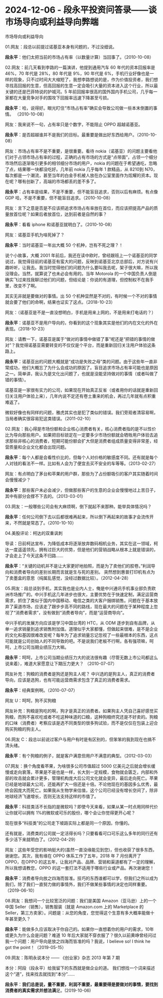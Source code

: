 # 2024-12-06 - 段永平投资问答录——谈市场导向或利益导向弊端

市场导向或利益导向 

01.网友：段总以前提过诺基亚本身有问题的，不过没细说。

**段永平**：他们太把当前的市场占有率（以数量计算）当回事了。（2010-10-08）

02.网友：前几天看到李路的一篇演讲，他提到通用汽车 60 年代的资本回报率是46%，70 年代是 28%，80 年代是 9%，90 年代是 6%，手机行业好像也是一样的现象，只不过时间大大缩短了，我想李路想说的是，作为价值投资者，我们想寻找高回报的生意，但高回报的生意一定会吸引大量的资本进入这个行业，所以最关键的还是巴菲特说的护城河。5 年前回报率很高的国外国内手机公司，几乎每一家都在大量竞争对手的围攻下回报率迅速下降甚至亏损。

**段永平**：哈，说得好。眼光盯住“市场占有率”确实会导致公司做一些本末倒置的事情。 （2010-10-08）

网友：我来说不一句，占有率只是个数字，不能阻止 OPPO 超越诺基亚。

**段永平**：是否超越谁并不是我们的目标。最重要是做出好东西给用户。（2010-10-08）

网友：市场占有率不是不重要，是很重要。看待 nokia（诺基亚）的问题主要看他们对于占领市场占有率的过程，正确的占有市场的方式是“点带面”，占领一个细分市场然后逐渐吸引更多的相邻细分市场的用户，nokia 的问题在于希望通吃，忽略了点，结果哪一块都没吃好。几年前 nokia 几乎每年 1 款精品，从 8210到 N70，每次都是一个潮流，甚至当年的白金手机被人放在办公室里面作为炫耀的资本。现在呢？哪有创新了，高端的市场都丢的差不多了。

**段永平**：占有率是结果，不是不重要，但不能盲目追求，否则以后有麻烦。有点像 GDP 哈，不是不重要，但不能盲目追求。（2010-10-08）

网友：言下之意是否是不应该把追求市场占有率放在首位，而应该把提高产品的质量放首位呢？如果后者放首位，达到前者是自然的事？

**段永平**：看看 iphone 和诺基亚就明白了。（2010-10-08）

网友：诺基亚手机为啥死掉了？

**段永平**：当时诺基亚一年出大概 50 个机种，岂有不死之理？！

说个小故事，大概 2001 年前后，我还在读中欧时，曾经跟班上一个诺基亚的同学说过，我觉得目前的诺基亚有蛮大的问题，反映到诺基亚北京总部后，对方说有兴趣听听，让我去。我当时觉得他们的问题为什么要叫我去呢，架子很大嘛，所以我没理会。当然，就算说了也未必会有用的。当年 Motorola 的一个中国负责人倒是确实飞过来找我聊过他们的问题，但结论是：你说的有道理，但控制权不在我手里，改变不了啊。

其实无非就是要做对的事情。出 50 个机种显然是不对的，有时候一个不对的事情就会要了他们的命啊，结果也证实了这点。（2018-10-23）

网友：（诺基亚是不是一直没想明白，手机是用来上网的，不是用来打电话的？）

**段永平**：诺基亚不是用户导向的，你看到的这个现象其实是他们的内在文化的外在表现。（2018-10-23）

网友：请教一下，诺基亚是属于“做对的事情中做错了事”呢还是“把错的事情的做对”？我觉得诺基亚需要转变的不仅仅是个平台，而是重新回归关注用户体验这条路上。

**段永平**：诺基亚出的问题大概就是“成功是失败之母”类的问题。由于这些年一直非常成功，他们大概忘了为什么会成功的原因了。盲目追求市场占有率可能也是原因之一。简单讲，我认为是文化出问题了，也就是没能坚持做对的事情（或者叫做了错的事情）。

诺基亚是一家很有实力的公司，如果现在开始真正反省（或者用你的话就是重新回归关注用户体验上来），几年内说不定还有卷土重来的机会，再过几年就有点积重难返了。

微软好像也有同样的问题，雅虎其实也是犯了类似的错误。我们旁观者清容易啊，当局者确实很容易犯这类错误。（2011-02-10）

02.网友：我心得是市场份额和企业核心消费者有关，核心消费者指的是不以性价比为导向那些用户。如果把目标锁定在一定要多少市场份额就会牺牲用户体验去追求那些非核心的消费者，短期可能份额会扩大但是消费者组成质量变得非常差，经营质量和企业文化都会出现问题。

**段永平**：每个人都是会看性价比的，但每个人对价格的敏感度不同。还有就是每个人对钱的看法不一样。比如有人会为了便宜去买不安全的车等等。（2013-02-27）

网友：有点明白了茅台和苹果的用户群，那些为了占份额吸引的客户其实随着时间会慢慢减少？

**段永平**：那些客户未必会减少，但做那些客户的生意的企业会慢慢地过上苦日子，其中有部分会撑不下去的。（2013-03-01）

03.网友：一般哪些公司会有大麻烦啊，倒下就起不来那种。能举具体情况吗？

**段永平**：任何公司倒下去以后都很难再起来，所以倒下再起来的故事才会流传开来，不然就是常态了。（2010-10-10）

04.美股评论：柯达的双重讽刺

导读：日前柯达宣布，为降低成本将逐渐放弃数码相机业务，其实在这一领域，柯达一度遥遥领先，拥有过巨大的优势，但是他们的营销战略从根本上就是错误的，才会走上了今天这条不归路……

**段永平**：“关键的动机并不是让大家更好地拍照，而是为了卖他们的胶卷。”利润导向和消费者导向的差别长期而言就是生与死的差别。 突然想到惠普打印机有点为了卖墨盒的意思（纯属乱感觉，没经过数据比较）。（2012-04-28）

05.网友：段总谈到手机，其实我也是业内人士，俺是中兴通讯手机事业部负责欧洲市场推广的。中兴手机这几年进步也很大，主要优势在于快速定制，满足运营商需求，抓住了类似于国内中国移动、电信之类的大客户捆绑销售。问题在于基本放弃了渠道市场，应该走了跟步步高不同的路线，现在最大的问题在于某种程度上忽视了“消费者需求”，没有做到“消费者导向”，而是“运营商导向”。

中兴手机的发展方向应该是学习中国台湾的 HTC，从 ODM 逐步到自有品牌，从单一追求销量到追求销售附加值。道理似乎大家都懂，但做起来很难，是不是企业的文化和基因很难改变呢？每年为了追求销量忘记忽视了一些最根本的东西，这点可能就是公司创始人的不同导致的吧。不是说我们老板不行啊，各有强项嘛，呵呵，上市公司当期业绩压力大嘛。

**段永平**：呵呵，上市公司当期业绩压力大的说法很有趣（尽管无数上市公司都这么说来着），难道大家愿意让下期压力更大？ （2010-07-07）

网友补充：狗粮的消费者是狗还是狗主人呢？ 中兴选的是狗主人，真正的消费者导向，应该是选狗，也有可能运营商需求包含了真正的消费者需求。

**段永平**：经典案例啊。（2010-07-07）

网友 U：呵呵，狗不买狗粮

网友补充：狗粮是狗吃的啊，狗才是真正的消费者。如果狗主人凭自己喜好感觉买狗粮，而狗不喜欢吃或者不吃这种味道的口粮，这种狗粮终究还是不好卖的。狗粮的口味（消费者）考察应该是选不同类型的很多狗试验，而不是仅仅在包装上迎合购买狗粮的狗主人。

06.网友 C：段总以前说过客户与用户有时是有区别的，但笨笨的我到现在也搞不清头绪。

**段永平**：有个狗粮的例子，就是客户满意但用户不满意的典型。（2012-03-03）

07.网友：换个角度看苹果，为啥很多公司市值超过 5000 亿美元之后就会增长缓慢或走向衰落，苹果是不是也是一样，长大到一定规模，食物就会匮乏，内部和外部的攻击就会累计更多，管理机构庞大后公司文化就会变异，最后走向死亡。苹果已经是地球最大公司，还能再扩大一倍还是十倍。不论他现在的基因多么优秀，最终会因庞大而死亡。如果我从生物学来估值，这个公司已经没有增长空间了，除非地球经济飞速增长，否则无法支持这样的市值了。

**段永平**：科技类活不长指的是微软吗？即使今天来看，如果从某一时点用同样代价让你就可以拥有 1%的微软或可乐的股份，哪个会让你觉得更开心呢？

现在很多“科技类”的公司走下坡路实际上都是同一个原因，你懂的。 

还有就是，消费类的公司就一定活得长吗？只要看看可口可乐这么多年的同行还有多少活下来就明白了。（2012-04-29）

网友：这些年受您的影响挺大的(虽然一直没缘能见到您)，但也收获了很多东西，谢谢您。其次，我有缘在 OPPO 体系工作了五年，2018 年 7 月份离开了 OPPO，在OPPO 的这五年，让我对产品、品牌、营销和渠道都有了一定的理解，所以我想请教您，OPPO 的这一套打法不适用于哪些行业或产品。再次谢谢您！

**段永平**：消费者导向放之四海而皆准。技巧的东西谁都可以学，但我们之所以成为我们，除了我们一直努力做的事情外，我们不做某些事情的决定也同样重要。（2019-06-10）

08.网友：我想问一个比较宽泛的问题：我们是美国 Amazon（亚马逊）上的一个中国 Seller（销售），销售服装（就是 Amazon.com 上的 Marketplace 的 Seller，第三方卖家）。问题是：从您的角度，您觉得这个生意有多大概率能做十年甚至更久？

**段永平**：能做多久应该取决于你自己的。如果你一直想着你的用户的需求，10年或更久为什么会是问题？难道 10 年后大家就不穿衣服了？很久以前黄峥曾经问过我一个问题：用户导向是放之四海而皆准的吗？我说，I believe so! I think he got the point！（2019-05-15）

09.网友：陈明永说本分 —— 《创业家》杂志 2013 年第 7 期

本分：阿段（段永平）给我留下的东西就是做企业的道。 我们想找一个词来描述这个“道”，找来找去就找到“本分”……

**段永平**：**我们总是说，量不重要，利润不重要，最重要得是要做对的事情，要找到消费者的真实需求并想法满**足。(2019-10-06)